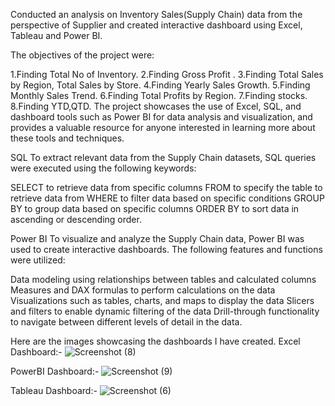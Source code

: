 Conducted an analysis on Inventory Sales(Supply Chain) data from the perspective of Supplier and created interactive dashboard using Excel, Tableau and Power BI.

The objectives of the project were:

1.Finding Total No of Inventory.
2.Finding Gross Profit .
3.Finding Total Sales by Region, Total Sales by Store.
4.Finding Yearly Sales Growth.
5.Finding Monthly Sales Trend.
6.Finding Total Profits by Region.
7.Finding stocks.
8.Finding YTD,QTD.
The project showcases the use of Excel, SQL, and dashboard tools such as Power BI for data analysis and visualization, and provides a valuable resource for anyone interested in learning more about these tools and techniques.

SQL To extract relevant data from the Supply Chain datasets, SQL queries were executed using the following keywords:

SELECT to retrieve data from specific columns FROM to specify the table to retrieve data from WHERE to filter data based on specific conditions GROUP BY to group data based on specific columns ORDER BY to sort data in ascending or descending order.

Power BI To visualize and analyze the Supply Chain data, Power BI was used to create interactive dashboards. The following features and functions were utilized:

Data modeling using relationships between tables and calculated columns Measures and DAX formulas to perform calculations on the data Visualizations such as tables, charts, and maps to display the data Slicers and filters to enable dynamic filtering of the data Drill-through functionality to navigate between different levels of detail in the data.

Here are the images showcasing the dashboards I have created.
Excel Dashboard:-
![Screenshot (8)](https://github.com/user-attachments/assets/4d8f520b-d6cd-424f-80b7-3a7ad5f15fd2)

PowerBI Dashboard:-
![Screenshot (9)](https://github.com/user-attachments/assets/b15a06e5-99dd-4fd7-a330-d2ece21a70a7)

Tableau Dashboard:-
![Screenshot (6)](https://github.com/user-attachments/assets/fdf5a509-31b9-4d6d-8f9c-8e9cd80650ba)
